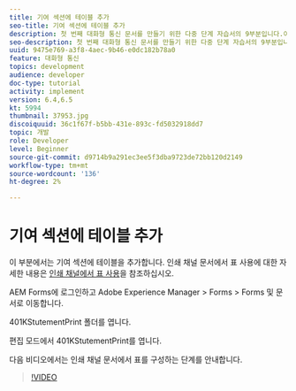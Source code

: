 ```yaml
---
title: 기여 섹션에 테이블 추가
seo-title: 기여 섹션에 테이블 추가
description: 첫 번째 대화형 통신 문서를 만들기 위한 다중 단계 자습서의 9부분입니다.이 부분에서는 기여 섹션에 표를 추가하겠습니다.
seo-description: 첫 번째 대화형 통신 문서를 만들기 위한 다중 단계 자습서의 9부분입니다.이 부분에서는 기여 섹션에 표를 추가하겠습니다.
uuid: 9475e769-a3f8-4aec-9b46-e0dc182b78a0
feature: 대화형 통신
topics: development
audience: developer
doc-type: tutorial
activity: implement
version: 6.4,6.5
kt: 5994
thumbnail: 37953.jpg
discoiquuid: 36c1f67f-b5bb-431e-893c-fd5032918dd7
topic: 개발
role: Developer
level: Beginner
source-git-commit: d9714b9a291ec3ee5f3dba9723de72bb120d2149
workflow-type: tm+mt
source-wordcount: '136'
ht-degree: 2%

---
```



# 기여 섹션에 테이블 추가

이 부분에서는 기여 섹션에 테이블을 추가합니다.
인쇄 채널 문서에서 표 사용에 대한 자세한 내용은 [인쇄 채널에서 표 사용](/help/forms/interactive-communications/table-in-print-channel-documents-video-use.md)을 참조하십시오.

AEM Forms에 로그인하고 Adobe Experience Manager > Forms > Forms 및 문서로 이동합니다.

401KStutementPrint 폴더를 엽니다.

편집 모드에서 401KStutementPrint를 엽니다.

다음 비디오에서는 인쇄 채널 문서에서 표를 구성하는 단계를 안내합니다.

>[!VIDEO](https://video.tv.adobe.com/v/22387t1?quality=9&learn=on)

